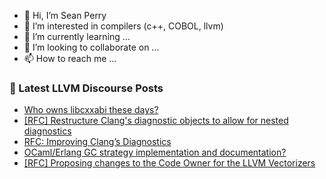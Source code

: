 - 👋 Hi, I’m Sean Perry
- 👀 I’m interested in compilers (c++, COBOL, llvm)
- 🌱 I’m currently learning ...
- 💞️ I’m looking to collaborate on ...
- 📫 How to reach me ...

<!---
s66perry/s66perry is a ✨ special ✨ repository because its `README.md` (this file) appears on your GitHub profile.
You can click the Preview link to take a look at your changes.
--->
### 📕 Latest LLVM Discourse Posts

<!-- DISCOURSE-LLVM:START -->
- [Who owns libcxxabi these days?](https://discourse.llvm.org/t/who-owns-libcxxabi-these-days/70276#post_1)
- [[RFC] Restructure Clang&#39;s diagnostic objects to allow for nested diagnostics](https://discourse.llvm.org/t/rfc-restructure-clangs-diagnostic-objects-to-allow-for-nested-diagnostics/70249#post_4)
- [RFC: Improving Clang’s Diagnostics](https://discourse.llvm.org/t/rfc-improving-clang-s-diagnostics/62584?page=3#post_45)
- [OCaml/Erlang GC strategy implementation and documentation?](https://discourse.llvm.org/t/ocaml-erlang-gc-strategy-implementation-and-documentation/70253#post_3)
- [[RFC] Proposing changes to the Code Owner for the LLVM Vectorizers](https://discourse.llvm.org/t/rfc-proposing-changes-to-the-code-owner-for-the-llvm-vectorizers/70267#post_4)
<!-- DISCOURSE-LLVM:END -->
